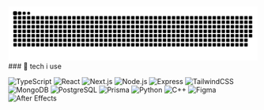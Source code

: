 <picture>
  <source media="(prefers-color-scheme: dark)" srcset="https://raw.githubusercontent.com/platane/platane/output/github-contribution-grid-snake-dark.svg" />
  <source media="(prefers-color-scheme: light)" srcset="https://raw.githubusercontent.com/platane/platane/output/github-contribution-grid-snake.svg" />
  <img alt="animated banner" src="https://raw.githubusercontent.com/platane/platane/output/github-contribution-grid-snake.svg" />
</picture>
### 🧠 tech i use

![TypeScript](https://img.shields.io/badge/-TypeScript-3178c6?style=flat-square&logo=typescript&logoColor=white)
![React](https://img.shields.io/badge/-React-20232a?style=flat-square&logo=react)
![Next.js](https://img.shields.io/badge/-Next.js-black?style=flat-square&logo=nextdotjs)
![Node.js](https://img.shields.io/badge/-Node.js-3c873a?style=flat-square&logo=nodedotjs)
![Express](https://img.shields.io/badge/-Express-grey?style=flat-square&logo=express)
![TailwindCSS](https://img.shields.io/badge/-TailwindCSS-06b6d4?style=flat-square&logo=tailwindcss)
![MongoDB](https://img.shields.io/badge/-MongoDB-4ea94b?style=flat-square&logo=mongodb)
![PostgreSQL](https://img.shields.io/badge/-PostgreSQL-316192?style=flat-square&logo=postgresql)
![Prisma](https://img.shields.io/badge/-Prisma-2d3748?style=flat-square&logo=prisma)
![Python](https://img.shields.io/badge/-Python-3776ab?style=flat-square&logo=python)
![C++](https://img.shields.io/badge/-C++-00599c?style=flat-square&logo=cplusplus)
![Figma](https://img.shields.io/badge/-Figma-black?style=flat-square&logo=figma)
![After Effects](https://img.shields.io/badge/-After_Effects-9999ff?style=flat-square&logo=adobeaftereffects)
